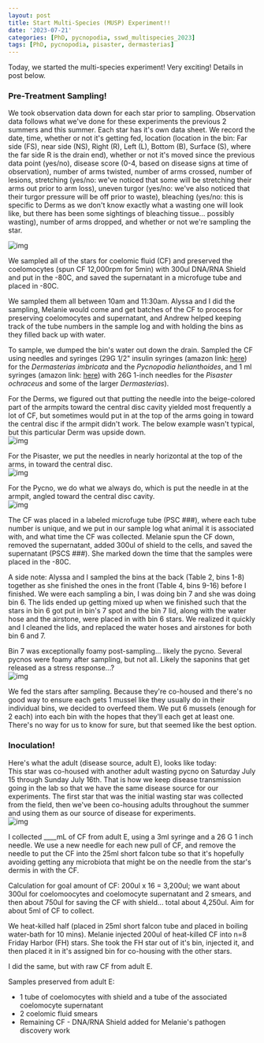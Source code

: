 ```yaml
---
layout: post
title: Start Multi-Species (MUSP) Experiment!!
date: '2023-07-21'
categories: [PhD, pycnopodia, sswd_multispecies_2023]
tags: [PhD, pycnopodia, pisaster, dermasterias]
---
```

Today, we started the multi-species experiment! Very exciting! Details in post below.

### Pre-Treatment Sampling!
We took observation data down for each star prior to sampling. Observation data follows what we've done for these experiments the previous 2 summers and this summer. Each star has it's own data sheet. We record the date, time, whether or not it's getting fed, location (location in the bin: Far side (FS), near side (NS), Right (R), Left (L), Bottom (B), Surface (S), where the far side R is the drain end), whether or not it's moved since the previous data point (yes/no), disease score (0-4, based on disease signs at time of observation), number of arms twisted, number of arms crossed, number of lesions, stretching (yes/no: we've noticed that some will be stretching their arms out prior to arm loss), uneven turgor (yes/no: we've also noticed that their turgor pressure will be off prior to waste), bleaching (yes/no: this is specific to Derms as we don't know exactly what a wasting one will look like, but there has been some sightings of bleaching tissue... possibly wasting), number of arms dropped, and whether or not we're sampling the star.

![img](../notebook-images/2023-07-21/IMG_4042.JPG)

We sampled all of the stars for coelomic fluid (CF) and preserved the coelomocytes (spun CF 12,000rpm for 5min) with 300ul DNA/RNA Shield and put in the -80C, and saved the supernatant in a microfuge tube and placed in -80C.

We sampled them all between 10am and 11:30am. Alyssa and I did the sampling, Melanie would come and get batches of the CF to process for preserving coelomocytes and supernatant, and Andrew helped keeping track of the tube numbers in the sample log and with holding the bins as they filled back up with water.

To sample, we dumped the bin's water out down the drain. Sampled the CF using needles and syringes (29G 1/2" insulin syringes (amazon link: [here](https://www.amazon.com/Brandzig-U-100-Insulin-Syringes-100-Pack/dp/B08MQCYH3N/ref=sr_1_2?crid=71B5NJXD4F4&keywords=BD+insulin+syringe+0.3ml+29G+12.7mm&qid=1659557547&sprefix=bd+insulin+syringe+0.3ml+29g+12.7m%2Caps%2C348&sr=8-2)) for the _Dermasterias imbricata_ and the _Pycnopodia helianthoides_, and 1 ml syringes (amazon link: [here](https://www.amazon.com/Syringe-Sterile-Luer-BH-SUPPLIES/dp/B07VF8CKGL/ref=pd_bxgy_img_sccl_2/140-1246690-3827836?pd_rd_w=AkjiW&content-id=amzn1.sym.a6bed837-ef89-4bc6-a842-3962a5387175&pf_rd_p=a6bed837-ef89-4bc6-a842-3962a5387175&pf_rd_r=ZJHJK38FAC4B7DBC435G&pd_rd_wg=PIUm0&pd_rd_r=4d79b775-da73-4702-bd45-759a99bd1112&pd_rd_i=B07VF8CKGL&psc=1)) with 26G 1-inch needles for the _Pisaster ochraceus_ and some of the larger _Dermasterias_). 

For the Derms, we figured out that putting the needle into the beige-colored part of the armpits toward the central disc cavity yielded most frequently a lot of CF, but sometimes would put in at the top of the arms going in toward the central disc if the armpit didn't work. The below example wasn't typical, but this particular Derm was upside down.      
![img](../notebook-images/2023-07-21/IMG_4071.JPG)   


For the Pisaster, we put the needles in nearly horizontal at the top of the arms, in toward the central disc.       
![img](../notebook-images/2023-07-21/IMG_4074.JPG)

For the Pycno, we do what we always do, which is put the needle in at the armpit, angled toward the central disc cavity.      
![img](../notebook-images/2023-07-21/IMG_4064.JPG)

The CF was placed in a labeled microfuge tube (PSC ###), where each tube number is unique, and we put in our sample log what animal it is associated with, and what time the CF was collected. Melanie spun the CF down, removed the supernatant, added 300ul of shield to the cells, and saved the supernatant (PSCS ###). She marked down the time that the samples were placed in the -80C.

A side note: Alyssa and I sampled the bins at the back (Table 2, bins 1-8) together as she finished the ones in the front (Table 4, bins 9-16) before I finished. We were each sampling a bin, I was doing bin 7 and she was doing bin 6. The lids ended up getting mixed up when we finished such that the stars in bin 6 got put in bin's 7 spot and the bin 7 lid, along with the water hose and the airstone, were placed in with bin 6 stars. We realized it quickly and I cleaned the lids, and replaced the water hoses and airstones for both bin 6 and 7.

Bin 7 was exceptionally foamy post-sampling... likely the pycno. Several pycnos were foamy after sampling, but not all. Likely the saponins that get released as a stress response...?     
![img](../notebook-images/2023-07-21/IMG_4080.JPG)  

We fed the stars after sampling. Because they're co-housed and there's no good way to ensure each gets 1 mussel like they usually do in their individual bins, we decided to overfeed them. We put 6 mussels (enough for 2 each) into each bin with the hopes that they'll each get at least one. There's no way for us to know for sure, but that seemed like the best option.

### Inoculation!
Here's what the adult (disease source, adult E), looks like today:       
This star was co-housed with another adult wasting pycno on Saturday July 15 through Sunday July 16th. That is how we keep disease transmission going in the lab so that we have the same disease source for our experiments. The first star that was the initial wasting star was collected from the field, then we've been co-housing adults throughout the summer and using them as our source of disease for experiments.      
![img](../notebook-images/2023-07-21/IMG_4091.JPG)

I collected ____mL of CF from adult E, using a 3ml syringe and a 26 G 1 inch needle. We use a new needle for each new pull of CF, and remove the needle to put the CF into the 25ml short falcon tube so that it's hopefully avoiding getting any microbiota that might be on the needle from the star's dermis in with the CF.

Calculation for goal amount of CF: 200ul x 16 = 3,200ul; we want about 300ul for coelomoocytes and coelomocyte supernatant and 2 smears, and then about 750ul for saving the CF with shield... total about 4,250ul. Aim for about 5ml of CF to collect.

We heat-killed half (placed in 25ml short falcon tube and placed in boiling water-bath for 10 mins). Melanie injected 200ul of heat-killed CF into n=8 Friday Harbor (FH) stars. She took the FH star out of it's bin, injected it, and then placed it in it's assigned bin for co-housing with the other stars.

I did the same, but with raw CF from adult E.

Samples preserved from adult E:             
- 1 tube of coelomocytes with shield and a tube of the associated coelomocyte supernatant   
- 2 coelomic fluid smears   
- Remaining CF - DNA/RNA Shield added for Melanie's pathogen discovery work    
